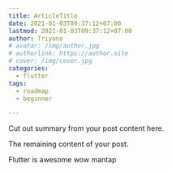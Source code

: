 ```yaml
---
title: ArticleTitle
date: 2021-01-03T09:37:12+07:00
lastmod: 2021-01-03T09:37:12+07:00
author: Triyono
# avatar: /img/author.jpg
# authorlink: https://author.site
# cover: /img/cover.jpg
categories:
  - flutter
tags:
  - roadmap
  - beginner

---
```


Cut out summary from your post content here.

<!--more-->

The remaining content of your post.

Flutter is awesome
wow mantap

